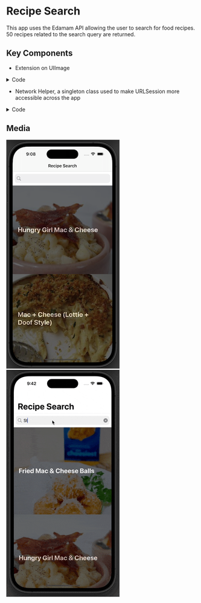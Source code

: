# Recipe Search 
This app uses the Edamam API allowing the user to search for food recipes. 50 recipes related to the search query are returned.

## Key Components
  - Extension on UIImage
  
<details>
<summary>Code</summary>
  
``` Swift
extension UIImageView {
    
    // instance method, works on an instance of UIImageView
    
    func getImage(with urlString: String,
                  completion: @escaping (Result<UIImage, AppError>) ->()) {
        
        // configure UIActivityIndicatorView
        let activityIndicator = UIActivityIndicatorView(style: .large)
        activityIndicator.color = .systemGray2
        activityIndicator.center = center // center implies center of UIImageView
        addSubview(activityIndicator)
        // this line of code adds the UIActivityIndicatorView to the UIImageView
        activityIndicator.startAnimating()
        
        guard let url = URL(string: urlString) else {
            completion(.failure(.badURL(urlString)))
            return
        }
        
        let request = URLRequest(url: url)
        
        NetworkHelper.shared.performDataTask(with: request) { [weak activityIndicator] (result) in
            DispatchQueue.main.async {
                activityIndicator?.stopAnimating()
            }
            switch result {
            case .failure(let appError):
                completion(.failure(.networkClientError(appError)))
            case .success(let data):
                if let image = UIImage(data: data) {
                    completion(.success(image))
                }
            }
        }
    }
}
```
</details>

- Network Helper, a singleton class used to make URLSession more accessible across the app 
<details>
<summary>Code</summary>

``` Swift

enum AppError: Error {
  case badURL(String)
  case noResponse
  case networkClientError(Error)
  case noData
  case decodingError(Error)
  case badStatusCode(Int)
  case badMimeType(String)
}

class NetworkHelper {

  static let shared = NetworkHelper()
  private var session: URLSession

  private init() {
    session = URLSession(configuration: .default)
  }
  
  func performDataTask(with request: URLRequest,
                       completion: @escaping (Result<Data, AppError>) -> ()) {

  
    let dataTask = session.dataTask(with: request) { (data, response, error) in

      if let error = error {
        completion(.failure(.networkClientError(error)))
      }

      guard let urlResponse = response as? HTTPURLResponse else {
        completion(.failure(.noResponse))
        return
      }

      guard let data = data else {
        completion(.failure(.noData))
        return
      }

      switch urlResponse.statusCode {
      case 200...299: break
      default:
        completion(.failure(.badStatusCode(urlResponse.statusCode)))
        return
      }

      completion(.success(data))
    }
    dataTask.resume()
    
  }
}
```
</details>

## Media

![Main Image](Assets/mainImage.png) ![gif](Assets/RecipeSearch.gif)
